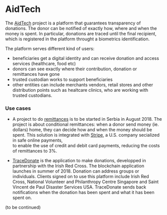 # AidTech

The [AidTech](https://aid.technology/) project is a platform that guarantees transparency of donations. 
The donor can be notified of exactly how, where and when the money is spent.
In particular, donations are traced until the final recipient, which  is registered in the platform throught 
a biometrics identification.

The platform serves different kind of users: 
* beneficiaries get a digital identity and  can receive donation and access services (healthcare, food etc)
* donors can see exactly where their  contribution, donation or remittances have gone
* trusted custodian works to support beneficiaries
* other entities can  include merchants vendors, retail stores and other distribution  points such as healtcare clinics, 
who are   working with trusted custodians. 

### Use cases
*   A project to do  [remittances]( http://www.rs.undp.org/content/serbia/en/home/presscenter/articles/2018/br_e--sigurnije-i-jeftinije-slanje-novca-iz-dijaspore-u-maticu.html) 
is to be started in Serbia in August 2018. The project is about conditional remittances: when a donor
send money (ie. dollars) home, they can decide how and when the money should be spent.
This solution is integrated  with [Stripe](https://stripe.com/it), a U.S. company secialized in safe online payments,   
to enable the use of credit  and debit card payments, reducing the   costs of remittances to 3%.

* [TraceDonate](https://www.tracedonate.com/) is the application to make donations, developped in partnership with the 
Irish Red Cross. The  blockchain application launches in summer of 2018. Donation can address   groups or  individuals.
Clients signed on to use this platform include  Irish Red Cross, National Volunteer and  Philanthropy Centre Singapore and 
Saint  Vincent de Paul Disaster Services USA.
TraceDonate  sends back notifications when the  donation has been spent and what it has been spent on.

(to be continued)
